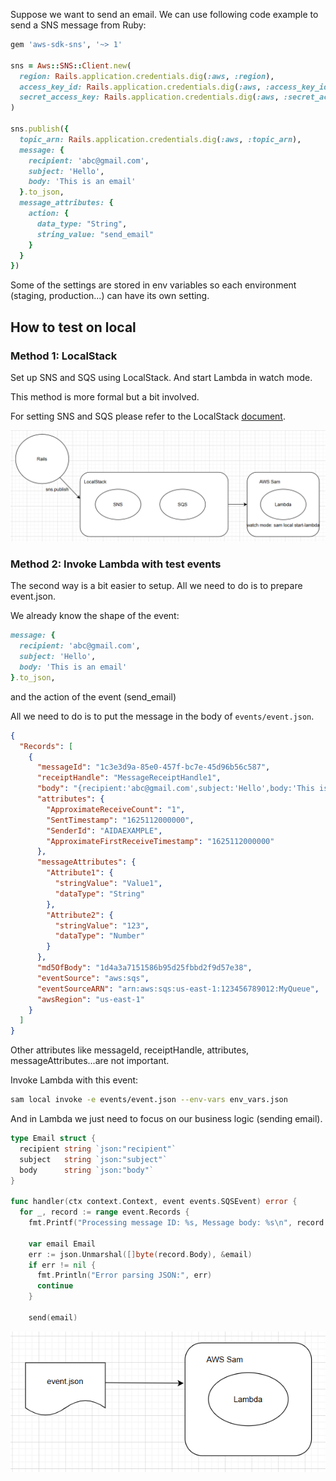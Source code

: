 Suppose we want to send an email. We can use following code example to send a SNS message from Ruby:

``` ruby linenums="1"
gem 'aws-sdk-sns', '~> 1'

sns = Aws::SNS::Client.new(
  region: Rails.application.credentials.dig(:aws, :region),
  access_key_id: Rails.application.credentials.dig(:aws, :access_key_id),
  secret_access_key: Rails.application.credentials.dig(:aws, :secret_access_key)
)

sns.publish({
  topic_arn: Rails.application.credentials.dig(:aws, :topic_arn),
  message: {
    recipient: 'abc@gmail.com',
    subject: 'Hello',
    body: 'This is an email'
  }.to_json,
  message_attributes: {
    action: {
      data_type: "String",
      string_value: "send_email"
    }
  }
})
```

Some of the settings are stored in env variables so each environment (staging, production...) can have its own setting.

## How to test on local

### Method 1: LocalStack

Set up SNS and SQS using LocalStack. And start Lambda in watch mode.

This method is more formal but a bit involved.

For setting SNS and SQS please refer to the LocalStack <a target="_blank" href="https://docs.localstack.cloud/user-guide/aws/sns/#working-with-sqs-subscriptions-for-sns">document</a>.

![LocalStack](images/localstack.png "LocalStack")

### Method 2: Invoke Lambda with test events

The second way is a bit easier to setup. All we need to do is to prepare event.json.

We already know the shape of the event:

``` ruby linenums="1"
message: {
  recipient: 'abc@gmail.com',
  subject: 'Hello',
  body: 'This is an email'
}.to_json,
```
and the action of the event (send_email)

All we need to do is to put the message in the body of `events/event.json`.

``` json linenums="1"
{
  "Records": [
    {
      "messageId": "1c3e3d9a-85e0-457f-bc7e-45d96b56c587",
      "receiptHandle": "MessageReceiptHandle1",
      "body": "{recipient:'abc@gmail.com',subject:'Hello',body:'This is an email'}",
      "attributes": {
        "ApproximateReceiveCount": "1",
        "SentTimestamp": "1625112000000",
        "SenderId": "AIDAEXAMPLE",
        "ApproximateFirstReceiveTimestamp": "1625112000000"
      },
      "messageAttributes": {
        "Attribute1": {
          "stringValue": "Value1",
          "dataType": "String"
        },
        "Attribute2": {
          "stringValue": "123",
          "dataType": "Number"
        }
      },
      "md5OfBody": "1d4a3a7151586b95d25fbbd2f9d57e38",
      "eventSource": "aws:sqs",
      "eventSourceARN": "arn:aws:sqs:us-east-1:123456789012:MyQueue",
      "awsRegion": "us-east-1"
    }
  ]
}
```
Other attributes like messageId, receiptHandle, attributes, messageAttributes...are not important.

Invoke Lambda with this event:
``` bash linenums="1"
sam local invoke -e events/event.json --env-vars env_vars.json
```
And in Lambda we just need to focus on our business logic (sending email).

``` go linenums="1"
type Email struct {
  recipient string `json:"recipient"`
  subject   string `json:"subject"`
  body      string `json:"body"`
}

func handler(ctx context.Context, event events.SQSEvent) error {
  for _, record := range event.Records {
    fmt.Printf("Processing message ID: %s, Message body: %s\n", record.MessageId, record.Body)

    var email Email
    err := json.Unmarshal([]byte(record.Body), &email)
    if err != nil {
      fmt.Println("Error parsing JSON:", err)
      continue
    }

    send(email)
```

![Invoke Lambda with test events](images/invoke_lambda.png "Invoke Lambda with test events")